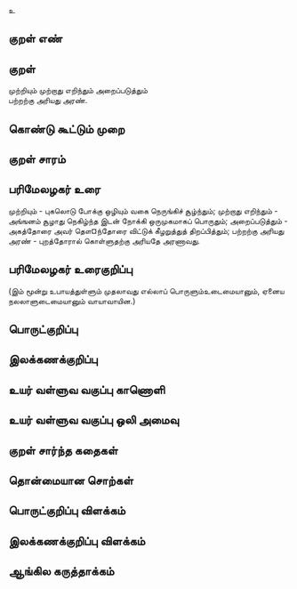 உ

## குறள் எண் 


## குறள் 
முற்றியும் முற்றாது எறிந்தும் அறைப்படுத்தும்  
பற்றற்கு அரியது அரண்.

## கொண்டு கூட்டும் முறை


## குறள் சாரம் 


## பரிமேலழகர் உரை
முற்றியும் - புகலொடு போக்கு ஒழியும் வகை நெருங்கிச் சூழ்ந்தும்; முற்றாது எறிந்தும் - அங்ஙனம் சூழாது நெகிழ்ந்த இடன் நோக்கி ஒருமுகமாகப் பொருதும்; அறைப்படுத்தும் - அகத்தோரை அவர் தௌ¤ந்தோரை விட்டுக் கீழறுத்துத் திறப்பித்தும்; பற்றற்கு அரியது அரண் - புறத்தோரால் கொள்ளுதற்கு அரியதே அரணாவது. 

## பரிமேலழகர் உரைகுறிப்பு   
(இம் மூன்று உபாயத்துள்ளும் முதலாவது எல்லாப் பொருளும்உடைமையானும், ஏனைய நலலாளுடைமையானும் வாயாவாயின.)

## பொருட்குறிப்பு 


## இலக்கணக்குறிப்பு  


## உயர் வள்ளுவ வகுப்பு காணொளி


## உயர் வள்ளுவ வகுப்பு ஒலி அமைவு 

 
## குறள் சார்ந்த கதைகள் 


## தொன்மையான சொற்கள்


## பொருட்குறிப்பு விளக்கம்


## இலக்கணக்குறிப்பு விளக்கம்


## ஆங்கில கருத்தாக்கம் 


